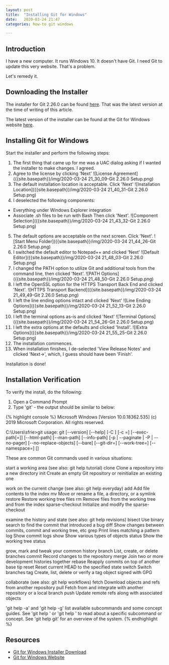 ```yaml
---
layout: post
title:  "Installing Git for Windows"
date:   2020-03-24 21:47
categories: how-to git windows

---
```


## Introduction ##

I have a new computer.  It runs Windows 10. It doesn't have Git. I need Git to update this very website. That's a problem.

Let's remedy it.

## Downloading the Installer #

The installer for Git 2.26.0 can be found [here](https://github.com/git-for-windows/git/releases/download/v2.26.0.windows.1/Git-2.26.0-64-bit.exe). That was the latest version
at the time of writing of this article.

The latest version of the installer can be found at the Git for Windows website [here](https://gitforwindows.org).

## Installing Git for Windows ##

Start the installer and perform the following steps:

1. The first thing that came up for me was a UAC dialog asking if I wanted the installer to make changes. I agreed.
2. Agree to the license by clicking 'Next'
![License Agreement]({{site.basepath}}/img/2020-03-24 21_30_09-Git 2.26.0 Setup.png)
3. The default installation location is acceptable. Click 'Next'
![Installation Location]({{site.basepath}}/img/2020-03-24 21_40_31-Git 2.26.0 Setup.png)
4. I deselected the following components:
* Everything under Windows Explorer integration
* Associate .sh files to be run with Bash
Then click 'Next'.
![Component Selection]({{site.basepath}}/img/2020-03-24 21_43_32-Git 2.26.0 Setup.png)
5. The default options are acceptable on the next screen. Click 'Next'.
![Start Menu Folder]({{site.basepath}}/img/2020-03-24 21_44_26-Git 2.26.0 Setup.png)
6. I switched the default editor to Notepad++ and clicked 'Next'
![Default Editor]({{site.basepath}}/img/2020-03-24 21_48_03-Git 2.26.0 Setup.png)
7. I changed the PATH option to utilize Git and additional tools from the command line, then clicked 'Next'.
![PATH Options]({{site.basepath}}/img/2020-03-24 21_48_50-Git 2.26.0 Setup.png)
8. I left the OpenSSL option for the HTTPS Transport Back End and clicked 'Next'.
![HTTPS Transport Backend]({{site.basepath}}/img/2020-03-24 21_49_49-Git 2.26.0 Setup.png)
9. I left the line ending options intact and clicked 'Next'
![Line Ending Options]({{site.basepath}}/img/2020-03-24 21_52_13-Git 2.26.0 Setup.png)
10. I left the terminal options as-is and clicked 'Next'
![Terminal Options]({{site.basepath}}/img/2020-03-24 21_54_26-Git 2.26.0 Setup.png)
11. I left the extra options at the defaults and clicked 'Install'.
![IExtra Options]({{site.basepath}}/img/2020-03-24 21_55_25-Git 2.26.0 Setup.png)
12. The installation commences.
13. When installation finishes, I de-selected 'View Release Notes' and clicked 'Next->', which, I guess should have been 'Finish'. 

Installation is done!

## Installation Verification ##

To verify the install, do the following:

1. Open a Command Prompt
2. Type 'git' - the output should be similar to below:

{% highlight console %}
Microsoft Windows [Version 10.0.18362.535]
(c) 2019 Microsoft Corporation. All rights reserved.

C:\Users\sfrie>git
usage: git [--version] [--help] [-C <path>] [-c <name>=<value>]
           [--exec-path[=<path>]] [--html-path] [--man-path] [--info-path]
           [-p | --paginate | -P | --no-pager] [--no-replace-objects] [--bare]
           [--git-dir=<path>] [--work-tree=<path>] [--namespace=<name>]
           <command> [<args>]

These are common Git commands used in various situations:

start a working area (see also: git help tutorial)
   clone             Clone a repository into a new directory
   init              Create an empty Git repository or reinitialize an existing one

work on the current change (see also: git help everyday)
   add               Add file contents to the index
   mv                Move or rename a file, a directory, or a symlink
   restore           Restore working tree files
   rm                Remove files from the working tree and from the index
   sparse-checkout   Initialize and modify the sparse-checkout

examine the history and state (see also: git help revisions)
   bisect            Use binary search to find the commit that introduced a bug
   diff              Show changes between commits, commit and working tree, etc
   grep              Print lines matching a pattern
   log               Show commit logs
   show              Show various types of objects
   status            Show the working tree status

grow, mark and tweak your common history
   branch            List, create, or delete branches
   commit            Record changes to the repository
   merge             Join two or more development histories together
   rebase            Reapply commits on top of another base tip
   reset             Reset current HEAD to the specified state
   switch            Switch branches
   tag               Create, list, delete or verify a tag object signed with GPG

collaborate (see also: git help workflows)
   fetch             Download objects and refs from another repository
   pull              Fetch from and integrate with another repository or a local branch
   push              Update remote refs along with associated objects

'git help -a' and 'git help -g' list available subcommands and some
concept guides. See 'git help <command>' or 'git help <concept>'
to read about a specific subcommand or concept.
See 'git help git' for an overview of the system.
{% endhighlight %}

## Resources ##
* [Git for Windows Installer Download](https://github.com/git-for-windows/git/releases/download/v2.26.0.windows.1/Git-2.26.0-64-bit.exe)
* [Git for Windows Website](https://gitforwindows.org/)